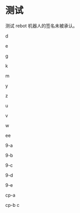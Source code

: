 # 测试

测试 rebot 机器人的签名未被承认。

d

e

g

k

m

y

z

u

v

w

ee

9-a

9-b

9-c

9-d

9-e

cp-a

cp-b
c
